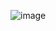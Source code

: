 ![image](https://user-images.githubusercontent.com/42163313/162256717-e52a32e9-e064-42d0-ba4c-0f0b10daf2da.png)

